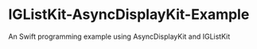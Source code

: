 # IGListKit-AsyncDisplayKit-Example
An Swift programming example using AsyncDisplayKit and IGListKit

